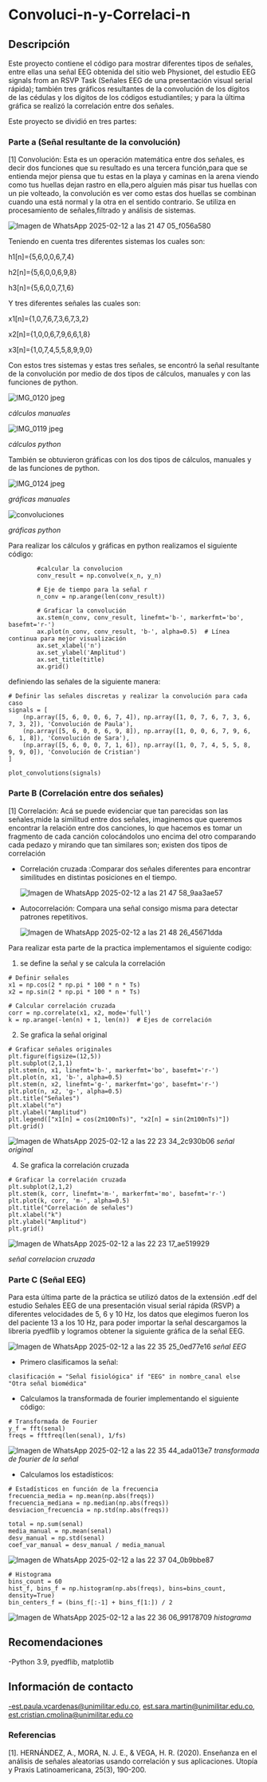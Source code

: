 # Convoluci-n-y-Correlaci-n
## Descripción 
Este proyecto contiene el código para mostrar diferentes tipos de señales, entre ellas una señal EEG obtenida del sitio web Physionet, del estudio EEG signals from an RSVP Task (Señales EEG de una presentación visual serial rápida); también tres gráficos resultantes de la convolución de los dígitos de las cédulas y los dígitos de los códigos estudiantiles; y para la última gráfica se realizó la correlación entre dos señales.  

Este proyecto se dividió en tres partes: 

### Parte a (Señal resultante de la convolución) 

[1] Convolución:  Esta es un operación matemática entre dos señales, es decir dos funciones que su resultado es una tercera función,para que se entienda mejor piensa que tu estas en la playa y caminas en la arena viendo como tus huellas dejan rastro en ella,pero alguien más pisar tus huellas con un pie volteado, la convolución es ver como estas dos huellas se combinan cuando una está normal y la otra en el sentido contrario. Se utiliza en procesamiento de señales,filtrado y análisis de sistemas.

![Imagen de WhatsApp 2025-02-12 a las 21 47 05_f056a580](https://github.com/user-attachments/assets/1b176788-d6c1-4e43-8a28-4967150ce6cc)


Teniendo en cuenta tres diferentes sistemas los cuales son: 

h1[n]={5,6,0,0,6,7,4}

h2[n]={5,6,0,0,6,9,8}

h3[n]={5,6,0,0,7,1,6}
 
Y tres diferentes señales las cuales son:

x1[n]={1,0,7,6,7,3,6,7,3,2}

x2[n]={1,0,0,6,7,9,6,6,1,8}

x3[n]={1,0,7,4,5,5,8,9,9,0}

Con estos tres sistemas y estas tres señales, se encontró la señal resultante de la convolución por medio de dos tipos de cálculos, manuales y con las funciones de python. 

![IMG_0120 jpeg](https://github.com/user-attachments/assets/e79f8ed0-0c14-47d0-9838-83771375d3f4)

*cálculos manuales*

![IMG_0119 jpeg](https://github.com/user-attachments/assets/4fcbf68f-5c8c-4130-ae0a-d3b7fe4464c4)

*cálculos python*

También se obtuvieron gráficas  con los dos tipos de cálculos, manuales y de las funciones de python.

 ![IMG_0124 jpeg](https://github.com/user-attachments/assets/fc475528-91b2-4d60-a058-e42c1610a2d3)
 
*gráficas manuales*

![convoluciones](https://github.com/user-attachments/assets/e9d91491-b652-4721-bccd-146e764eb813)

*gráficas python*

Para realizar los cálculos y gráficas en python realizamos el siguiente código:
```
        #calcular la convolucion
        conv_result = np.convolve(x_n, y_n)
        
        # Eje de tiempo para la señal r
        n_conv = np.arange(len(conv_result))
        
        # Graficar la convolución
        ax.stem(n_conv, conv_result, linefmt='b-', markerfmt='bo', basefmt='r-')
        ax.plot(n_conv, conv_result, 'b-', alpha=0.5)  # Línea continua para mejor visualización
        ax.set_xlabel('n')
        ax.set_ylabel('Amplitud')
        ax.set_title(title)
        ax.grid()
```
definiendo las señales de la siguiente manera:
```
# Definir las señales discretas y realizar la convolución para cada caso
signals = [
    (np.array([5, 6, 0, 0, 6, 7, 4]), np.array([1, 0, 7, 6, 7, 3, 6, 7, 3, 2]), 'Convolución de Paula'),
    (np.array([5, 6, 0, 0, 6, 9, 8]), np.array([1, 0, 0, 6, 7, 9, 6, 6, 1, 8]), 'Convolución de Sara'),
    (np.array([5, 6, 0, 0, 7, 1, 6]), np.array([1, 0, 7, 4, 5, 5, 8, 9, 9, 0]), 'Convolución de Cristian')
]

plot_convolutions(signals)
```

### Parte B (Correlación entre dos señales)   


[1] Correlación: Acá se puede evidenciar que tan parecidas son las señales,mide la similitud entre dos señales, imaginemos que queremos encontrar la relación entre dos canciones, lo que hacemos es tomar un fragmento de cada canción colocándolos uno encima del otro comparando cada pedazo y mirando que tan similares son; existen dos tipos de correlación 

- Correlación cruzada :Comparar dos señales diferentes para encontrar similitudes en distintas posiciones en el tiempo.
  
  ![Imagen de WhatsApp 2025-02-12 a las 21 47 58_9aa3ae57](https://github.com/user-attachments/assets/1a04d022-004f-45ba-90d7-031fb81d911e)


- Autocorrelación: Compara una señal consigo misma para detectar patrones repetitivos.
  
  ![Imagen de WhatsApp 2025-02-12 a las 21 48 26_45671dda](https://github.com/user-attachments/assets/d75cb76c-1684-4bbf-93ed-16adb339bbac)

Para realizar esta parte de la practica implementamos el siguiente codigo:

1. se define la señal y se calcula la correlación
```
# Definir señales
x1 = np.cos(2 * np.pi * 100 * n * Ts)
x2 = np.sin(2 * np.pi * 100 * n * Ts)

# Calcular correlación cruzada
corr = np.correlate(x1, x2, mode='full')
k = np.arange(-len(n) + 1, len(n))  # Ejes de correlación
```

2. Se grafica la señal original
```
# Graficar señales originales
plt.figure(figsize=(12,5))
plt.subplot(2,1,1)
plt.stem(n, x1, linefmt='b-', markerfmt='bo', basefmt='r-')
plt.plot(n, x1, 'b-', alpha=0.5)
plt.stem(n, x2, linefmt='g-', markerfmt='go', basefmt='r-')
plt.plot(n, x2, 'g-', alpha=0.5)
plt.title("Señales")
plt.xlabel("n")
plt.ylabel("Amplitud")
plt.legend(["x1[n] = cos(2π100nTs)", "x2[n] = sin(2π100nTs)"])
plt.grid()
```
![Imagen de WhatsApp 2025-02-12 a las 22 23 34_2c930b06](https://github.com/user-attachments/assets/e4c2bac4-458f-4c9c-b621-0df286745797)
*señal original*


4. Se grafica la correlación cruzada
```
# Graficar la correlación cruzada
plt.subplot(2,1,2)
plt.stem(k, corr, linefmt='m-', markerfmt='mo', basefmt='r-')
plt.plot(k, corr, 'm-', alpha=0.5)
plt.title("Correlación de señales")
plt.xlabel("k")
plt.ylabel("Amplitud")
plt.grid()
```
![Imagen de WhatsApp 2025-02-12 a las 22 23 17_ae519929](https://github.com/user-attachments/assets/ac77767d-5d52-4fab-8168-5940052b0354)

*señal correlacion cruzada*

### Parte C (Señal EEG) 
Para esta última parte de la práctica se utilizó datos de la extensión .edf del estudio Señales EEG de una presentación visual serial rápida (RSVP) a diferentes velocidades de 5, 6 y 10 Hz, los datos que elegimos fueron los del paciente 13 a los 10 Hz, para poder importar la señal descargamos la libreria pyedflib y logramos obtener la siguiente gráfica de la señal EEG. 

![Imagen de WhatsApp 2025-02-12 a las 22 35 25_0ed77e16](https://github.com/user-attachments/assets/d02cda24-1446-49a8-9ba7-ec9b5aef9858)
*señal EEG*

- Primero clasificamos la señal:
```
clasificación = "Señal fisiológica" if "EEG" in nombre_canal else "Otra señal biomédica"
```
- Calculamos la transformada de fourier implementando el siguiente código:
```
# Transformada de Fourier
y_f = fft(senal)
freqs = fftfreq(len(senal), 1/fs)
```

![Imagen de WhatsApp 2025-02-12 a las 22 35 44_ada013e7](https://github.com/user-attachments/assets/beaa840e-88ee-4b0a-9ea2-fdde59ae0e6d)
*transformada de fourier de la señal*

- Calculamos los estadísticos:
```
# Estadísticos en función de la frecuencia
frecuencia_media = np.mean(np.abs(freqs))
frecuencia_mediana = np.median(np.abs(freqs))
desviacion_frecuencia = np.std(np.abs(freqs))

total = np.sum(senal)
media_manual = np.mean(senal)
desv_manual = np.std(senal)
coef_var_manual = desv_manual / media_manual
````

![Imagen de WhatsApp 2025-02-12 a las 22 37 04_0b9bbe87](https://github.com/user-attachments/assets/9bfc3888-5c35-4b19-bdd1-803eea6c476d)

````
# Histograma 
bins_count = 60 
hist_f, bins_f = np.histogram(np.abs(freqs), bins=bins_count, density=True)
bin_centers_f = (bins_f[:-1] + bins_f[1:]) / 2
````

![Imagen de WhatsApp 2025-02-12 a las 22 36 06_99178709](https://github.com/user-attachments/assets/62f8c69c-fdb6-4371-90d3-b14b095df076)
*histograma*

## Recomendaciones
-Python 3.9, pyedflib, matplotlib

## Información de contacto
-est.paula.vcardenas@unimilitar.edu.co, est.sara.martin@unimilitar.edu.co, est.cristian.cmolina@unimilitar.edu.co

### Referencias
[1]. HERNÁNDEZ, A., MORA, N. J. E., & VEGA, H. R. (2020). Enseñanza en el análisis de señales aleatorias usando correlación y sus aplicaciones. Utopía y Praxis Latinoamericana, 25(3), 190-200.

